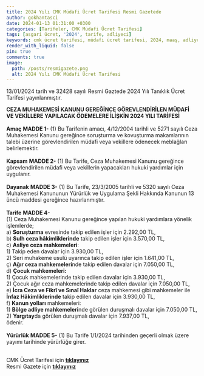 ```yaml
---
title: 2024 Yılı CMK Müdafi Ücret Tarifesi Resmi Gazetede
author: gokhantasci
date: 2024-01-13 01:31:00 +0300
categories: [Tarifeler, CMK Müdafi Ücret Tarifesi]
tags: [asgari ücret, '2024', tarife, adliyeci]
keywords: cmk ücret tarifesi, müdafi ücret tarifesi, 2024, maaş, adliyeci, Adalet Bakanlığı
render_with_liquid: false
pin: true
comments: true
image:
  path: /posts/resmigazete.png
  alt: 2024 Yılı CMK Müdafi Ücret Tarifesi
---
```


13/01/2024 tarih ve 32428 sayılı Resmi Gaztede 2024 Yılı Tanıklık Ücret Tarifesi yayınlanmıştır.


**CEZA MUHAKEMESİ KANUNU GEREĞİNCE GÖREVLENDİRİLEN MÜDAFİ VE VEKİLLERE YAPILACAK ÖDEMELERE  İLİŞKİN 2024 YILI TARİFESİ**
<br>
<br>
**Amaç**
**MADDE 1-** (1) Bu Tarifenin amacı, 4/12/2004 tarihli ve 5271 sayılı Ceza Muhakemesi Kanunu gereğince soruşturma ve kovuşturma makamlarının talebi üzerine görevlendirilen müdafi veya vekillere ödenecek meblağları belirlemektir.
<br>
<br>
**Kapsam**
**MADDE 2-** (1) Bu Tarife, Ceza Muhakemesi Kanunu gereğince görevlendirilen müdafi veya vekillerin yapacakları hukuki yardımlar için uygulanır.
<br>
<br>
**Dayanak**
**MADDE 3-** (1) Bu Tarife, 23/3/2005 tarihli ve 5320 sayılı Ceza Muhakemesi Kanununun Yürürlük ve Uygulama Şekli Hakkında Kanunun 13 üncü maddesi gereğince hazırlanmıştır.
<br>
<br>
**Tarife**
**MADDE 4-** 
<br>(1) Ceza Muhakemesi Kanunu gereğince yapılan hukuki yardımlara yönelik işlemlerde;
<br>a) **Soruşturma** evresinde takip edilen işler için 2.292,00 TL,
<br>b) **Sulh ceza hâkimliklerinde** takip edilen işler için 3.570,00 TL,
<br>c) **Asliye ceza mahkemeleri**:
<br>1) Takip eden davalar için 3.930,00 TL,
<br>2) Seri muhakeme usulü uyarınca takip edilen işler için 1.641,00 TL,
<br>ç) **Ağır ceza mahkemeleri**nde takip edilen davalar için 7.050,00 TL,
<br>d) **Çocuk mahkemeleri:**
<br>1) Çocuk mahkemelerinde takip edilen davalar için 3.930,00 TL,
<br>2) Çocuk ağır ceza mahkemelerinde takip edilen davalar için 7.050,00 TL,
<br>e) **İcra Ceza ve Fikrî ve Sınaî Haklar** ceza mahkemesi gibi mahkemeler ile **İnfaz Hâkimliklerinde** takip edilen davalar için 3.930,00 TL,
<br>f) **Kanun yolları** mahkemeleri:
<br>1) **Bölge adliye mahkemeleri**nde görülen duruşmalı davalar için 7.050,00 TL,
<br>2) **Yargıtay**da görülen duruşmalı davalar için 7.937,00 TL,
<br>ödenir.
<br>
<br>
**Yürürlük**
**MADDE 5-** (1) Bu Tarife 1/1/2024 tarihinden geçerli olmak üzere yayımı tarihinde yürürlüğe girer.


<br>CMK Ücret Tarifesi için [**tıklayınız**](https://adliyeci.com.tr/cmkavukat/)
<br>Resmi Gazete için [**tıklayınız**](https://www.resmigazete.gov.tr/eskiler/2024/01/20240113-12.htm)
